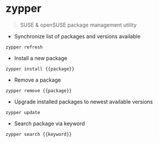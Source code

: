 # zypper

> SUSE & openSUSE package management utility

- Synchronize list of packages and versions available

`zypper refresh`

- Install a new package

`zypper install {{package}}`

- Remove a package

`zypper remove {{package}}`

- Upgrade installed packages to newest available versions

`zypper update`

- Search package via keyword

`zypper search {{keyword}}`
